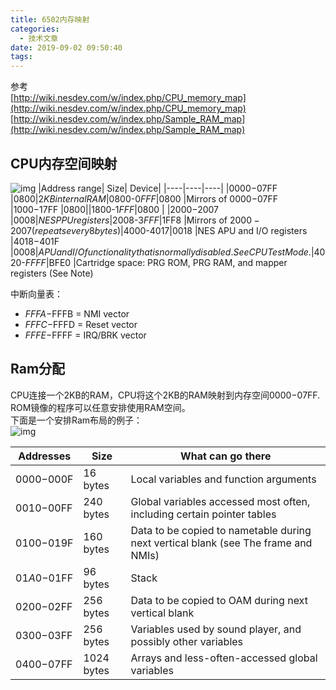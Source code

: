 ```yaml
---
title: 6502内存映射
categories:
  - 技术文章
date: 2019-09-02 09:50:40
tags:
---
```

参考  
[http://wiki.nesdev.com/w/index.php/CPU_memory_map](http://wiki.nesdev.com/w/index.php/CPU_memory_map)  
[http://wiki.nesdev.com/w/index.php/Sample_RAM_map](http://wiki.nesdev.com/w/index.php/Sample_RAM_map)

## CPU内存空间映射  
![img](/images/NesGame/CPU内存映射布局.PNG)
|Address range|	Size|	Device|
|----|----|----|
|$0000-$07FF	|$0800	|2KB internal RAM
|$0800-$0FFF	|$0800	|Mirrors of $0000-$07FF
|$1000-$17FF	|$0800  |
|$1800-$1FFF	|$0800  |
|$2000-$2007	|$0008	|NES PPU registers
|$2008-$3FFF	|$1FF8	|Mirrors of $2000-2007 (repeats every 8 bytes)
|$4000-$4017	|$0018	|NES APU and I/O registers
|$4018-$401F	|$0008	|APU and I/O functionality that is normally disabled. See CPU Test Mode.
|$4020-$FFFF	|$BFE0	|Cartridge space: PRG ROM, PRG RAM, and mapper registers (See Note)


中断向量表：  
- $FFFA-$FFFB = NMI vector
- $FFFC-$FFFD = Reset vector
- $FFFE-$FFFF = IRQ/BRK vector

## Ram分配
CPU连接一个2KB的RAM，CPU将这个2KB的RAM映射到内存空间$0000-$07FF.  
ROM镜像的程序可以任意安排使用RAM空间。  
下面是一个安排Ram布局的例子：  
![img](/images/NesGame/Ram分配安排.PNG)

|Addresses	|Size	|What can go there
|----		|----	|----
|$0000-$000F	|16 bytes	|Local variables and function arguments
|$0010-$00FF	|240 bytes	|Global variables accessed most often, including certain pointer tables
|$0100-$019F	|160 bytes	|Data to be copied to nametable during next vertical blank (see The frame and NMIs)
|$01A0-$01FF	|96 bytes	|Stack
|$0200-$02FF	|256 bytes	|Data to be copied to OAM during next vertical blank
|$0300-$03FF	|256 bytes	|Variables used by sound player, and possibly other variables
|$0400-$07FF	|1024 bytes	|Arrays and less-often-accessed global variables

